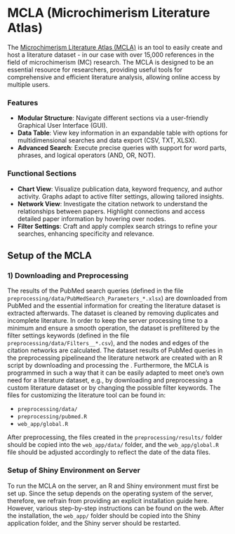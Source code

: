 # MCLA (Microchimerism Literature Atlas)

The [Microchimerism Literature Atlas (MCLA)](https://literature-atlas.microchimerism.info) is an tool to easily create and host a literature dataset - in our case with over 15,000 references in the field of microchimerism (MC) research.
The MCLA is designed to be an essential resource for researchers, providing useful tools for comprehensive and efficient literature analysis, allowing online access by multiple users.

### Features
- **Modular Structure**: Navigate different sections via a user-friendly Graphical User Interface (GUI).
- **Data Table**: View key information in an expandable table with options for multidimensional searches and data export (CSV, TXT, XLSX).
- **Advanced Search**: Execute precise queries with support for word parts, phrases, and logical operators (AND, OR, NOT).

### Functional Sections
- **Chart View**: Visualize publication data, keyword frequency, and author activity. Graphs adapt to active filter settings, allowing tailored insights.
- **Network View**: Investigate the citation network to understand the relationships between papers. Highlight connections and access detailed paper information by hovering over nodes.
- **Filter Settings**: Craft and apply complex search strings to refine your searches, enhancing specificity and relevance.


## Setup of the MCLA

### 1) Downloading and Preprocessing


The results of the PubMed search queries (defined in the file `preprocessing/data/PubMedSearch_Parameters_*.xlsx`) are downloaded from PubMed and the essential information for creating the literature dataset is extracted afterwards.
The dataset is cleaned by removing duplicates and incomplete literature.
In order to keep the server processing time to a minimum and ensure a smooth operation, the dataset is prefiltered by the filter settings keywords (defined in the file `preprocessing/data/Filters__*.csv`), and the nodes and edges of the citation networks are calculated.
The dataset results of PubMed queries in the preprocessing pipelineand the literature network are created with an R script by downloading and processing the . 
Furthermore, the MCLA is programmed in such a way that it can be easily adapted to meet one’s own need for a literature dataset, e.g., by downloading and preprocessing a custom literature dataset or by changing the possible filter keywords. 
The files for customizing the literature tool can be found in:
- `preprocessing/data/`
- `preprocessing/pubmed.R`
- `web_app/global.R`




After preprocessing, the files created in the `preprocessing/results/` folder should be copied into the `web_app/data/` folder, and the `web_app/global.R` file should be adjusted accordingly to reflect the date of the data files.

### Setup of Shiny Environment on Server

To run the MCLA on the server, an R and Shiny environment must first be set up. 
Since the setup depends on the operating system of the server, therefore, we refrain from providing an explicit installation guide here. 
However, various step-by-step instructions can be found on the web. 
After the installation, the `web_app/` folder should be copied into the Shiny application folder, and the Shiny server should be restarted.
